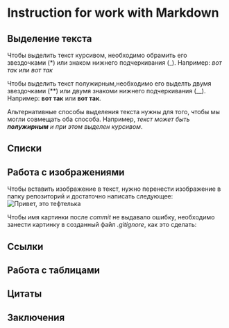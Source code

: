 # Instruction for work with Markdown
## Выделение текста

Чтобы выделить текст курсивом, необходимо обрамить его звездочками (*) или знаком нижнего подчеркивания (_). Например: *вот так* или _вот так_

Чтобы выделить текст полужирным,необходимо его выделть двумя звездочками (**) или двумя знакоми нижнего подчеркивания (__). Например: **вот так** или __вот так__.

Альтернативные способы выделения текста нужны для того, чтобы мы могли совмещать оба способа. Например, _текст может быть **полужирным** и при этом выделен курсивом_.

## Списки

## Работа с изображениями

Чтобы вставить изображение в текст, нужно перенести изображение в папку репозиторий и достаточно написать следующее: 
![Привет, это тефтелька](cat.jpeg)

Чтобы имя картинки после *commit* не выдавало ошибку, необходимо занести картинку в созданный файл *.gitignore*, как это сделать:

## Ссылки

## Работа с таблицами

## Цитаты

## Заключения

